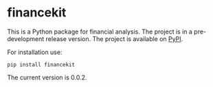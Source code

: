 # financekit

This is a Python package for financial analysis. The project is in a pre-development release version.
The project is available on [PyPI](https://pypi.org/project/financekit/).

For installation use: 

```
pip install financekit
```

The current version is 0.0.2.